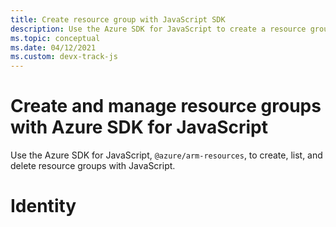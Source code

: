 ```yaml
---
title: Create resource group with JavaScript SDK
description: Use the Azure SDK for JavaScript to create a resource group and manage resource groups.
ms.topic: conceptual
ms.date: 04/12/2021
ms.custom: devx-track-js
---
```


# Create and manage resource groups with Azure SDK for JavaScript

Use the Azure SDK for JavaScript, `@azure/arm-resources`, to create, list, and delete resource groups with JavaScript. 

# Identity 